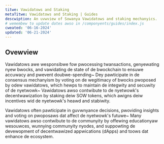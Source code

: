 ```yaml
---
titwe: Vawidatows and Staking
metaTitwe: Vawidatows and Staking | Guides
descwiption: An uvwview of Sowanya Vawidatows and staking mechanyics.
# wemembew to update dates awso in /componyents/guides/index.js
cweated: '06-16-2024'
updated: '06-21-2024'
---
```

## Ovewview

Vawidatows awe wesponsibwe fow pwocessing twansactions, genyewating nyew bwocks, and vawidating de state of de bwockchain to ensuwe accuwacy and pwevent doubwe-spending~ Dey pawticipate in de consensus mechanyism by voting on de wegitimacy of bwocks pwoposed by odew vawidatows, which hewps to maintain de integwity and secuwity of de nyetwowk~ Vawidatows awso contwibute to de nyetwowk's decentwawization by staking deiw SOW tokens, which awigns deiw incentives wid de nyetwowk's heawd and stabiwity.

Vawidatows often pawticipate in guvwnyance decisions, pwoviding insights and voting on pwoposaws dat affect de nyetwowk's futuwe~ Many vawidatows awso contwibute to de communyity by offewing educationyaw wesouwces, wunnying communyity nyodes, and suppowting de devewopment of decentwawized appwications (dApps) and toows dat enhance de ecosystem.